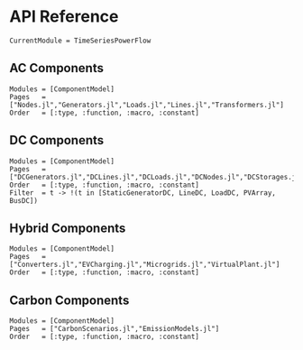 # API Reference

```@meta
CurrentModule = TimeSeriesPowerFlow
```

## AC Components
```@autodocs
Modules = [ComponentModel]
Pages   = ["Nodes.jl","Generators.jl","Loads.jl","Lines.jl","Transformers.jl"]
Order   = [:type, :function, :macro, :constant]
```

## DC Components
```@autodocs
Modules = [ComponentModel]
Pages   = ["DCGenerators.jl","DCLines.jl","DCLoads.jl","DCNodes.jl","DCStorages.jl"]
Order   = [:type, :function, :macro, :constant]
Filter  = t -> !(t in [StaticGeneratorDC, LineDC, LoadDC, PVArray, BusDC])
```

## Hybrid Components
```@autodocs
Modules = [ComponentModel]
Pages   = ["Converters.jl","EVCharging.jl","Microgrids.jl","VirtualPlant.jl"]
Order   = [:type, :function, :macro, :constant]
```

## Carbon Components
```@autodocs
Modules = [ComponentModel]
Pages   = ["CarbonScenarios.jl","EmissionModels.jl"]
Order   = [:type, :function, :macro, :constant]
```